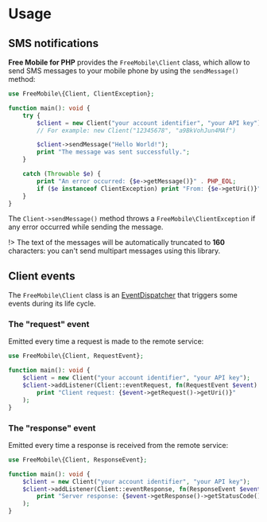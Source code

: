 # Usage

## SMS notifications
**Free Mobile for PHP** provides the `FreeMobile\Client` class, which allow to send SMS messages to your mobile phone by using the `sendMessage()` method:

```php
use FreeMobile\{Client, ClientException};

function main(): void {
	try {
		$client = new Client("your account identifier", "your API key");
		// For example: new Client("12345678", "a9BkVohJun4MAf")

		$client->sendMessage("Hello World!");
		print "The message was sent successfully.";
	}

	catch (Throwable $e) {
		print "An error occurred: {$e->getMessage()}" . PHP_EOL;
		if ($e instanceof ClientException) print "From: {$e->getUri()}" . PHP_EOL;
	}
}
```

The `Client->sendMessage()` method throws a `FreeMobile\ClientException` if any error occurred while sending the message.

!> The text of the messages will be automatically truncated to **160** characters: you can't send multipart messages using this library.

## Client events
The `FreeMobile\Client` class is an [EventDispatcher](https://symfony.com/doc/current/components/event_dispatcher.html) that triggers some events during its life cycle.

### The "request" event
Emitted every time a request is made to the remote service:

```php
use FreeMobile\{Client, RequestEvent};

function main(): void {
	$client = new Client("your account identifier", "your API key");
	$client->addListener(Client::eventRequest, fn(RequestEvent $event) =>
		print "Client request: {$event->getRequest()->getUri()}"
	);
}
```

### The "response" event
Emitted every time a response is received from the remote service:

```php
use FreeMobile\{Client, ResponseEvent};

function main(): void {
	$client = new Client("your account identifier", "your API key");
	$client->addListener(Client::eventResponse, fn(ResponseEvent $event) =>
		print "Server response: {$event->getResponse()->getStatusCode()}"
	);
}
```

